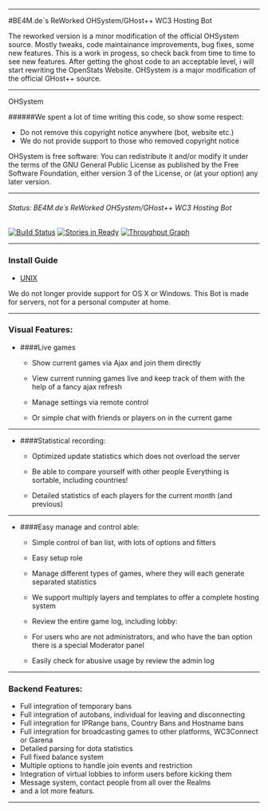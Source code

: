 
----
#BE4M.de´s ReWorked OHSystem/GHost++ WC3 Hosting Bot

The reworked version is a minor modification of the official OHSystem source.
Mostly tweaks, code maintainance improvements, bug fixes, some new features.
This is a work in progess, so check back from time to time to see new features.
After getting the ghost code to an acceptable level, i will start rewriting the OpenStats Website.
OHSystem is a major modification of the official GHost++ source.


---
OHSystem

######We spent a lot of time writing this code, so show some respect:
 - Do not remove this copyright notice anywhere (bot, website etc.)
 - We do not provide support to those who removed copyright notice

OHSystem is free software: You can redistribute it and/or modify
it under the terms of the GNU General Public License as published by
the Free Software Foundation, either version 3 of the License, or
(at your option) any later version.

---

###### Status: BE4M.de´s ReWorked OHSystem/GHost++ WC3 Hosting Bot
[![Build Status](https://travis-ci.org/m-unkel/OHSystem.svg?branch=master)](https://travis-ci.org/m-unkel/OHSystem)
[![Stories in Ready](https://badge.waffle.io/m-unkel/ohsystem.png?label=ready&title=Ready)](https://waffle.io/m-unkel/ohsystem)
[![Throughput Graph](https://graphs.waffle.io/m-unkel/ohsystem/throughput.svg)](https://waffle.io/m-unkel/ohsystem/metrics) 

---
### Install Guide

 - [UNIX](https://github.com/m-unkel/ohsystem/wiki/Installation---UNIX)

We do not longer provide support for OS X or Windows.
This Bot is made for servers, not for a personal computer at home.

---

### Visual Features:
- ####Live games
  - Show current games via Ajax and join them directly

  - View current running games live and keep track of them with the help of a fancy ajax refresh

  - Manage settings via remote control

  - Or simple chat with friends or players on in the current game

---

- ####Statistical recording:
  - Optimized update statistics which does not overload the server

  - Be able to compare yourself with other people
    Everything is sortable, including countries!

  - Detailed statistics of each players for the current month (and previous)

---

- ####Easy manage and control able:
  - Simple control of ban list, with lots of options and fitters
  
  - Easy setup role

  - Manage different types of games, where they will each generate separated statistics

  - We support multiply layers and templates to offer a complete hosting system

  - Review the entire game log, including lobby:

  - For users who are not administrators, and who have the ban option there is a special Moderator panel
  
  - Easily check for abusive usage by review the admin log
    
---

### Backend Features:
  - Full integration of temporary bans
  - Full integration of autobans, individual for leaving and disconnecting
  - Full integration for IPRange bans, Country Bans and Hostname bans
  - Full integration for broadcasting games to other platforms, WC3Connect or Garena
  - Detailed parsing for dota statistics
  - Full fixed balance system
  - Multiple options to handle join events and restriction
  - Integration of virtual lobbies to inform users before kicking them
  - Message system, contact people from all over the Realms
  - and a lot more featurs.

----

